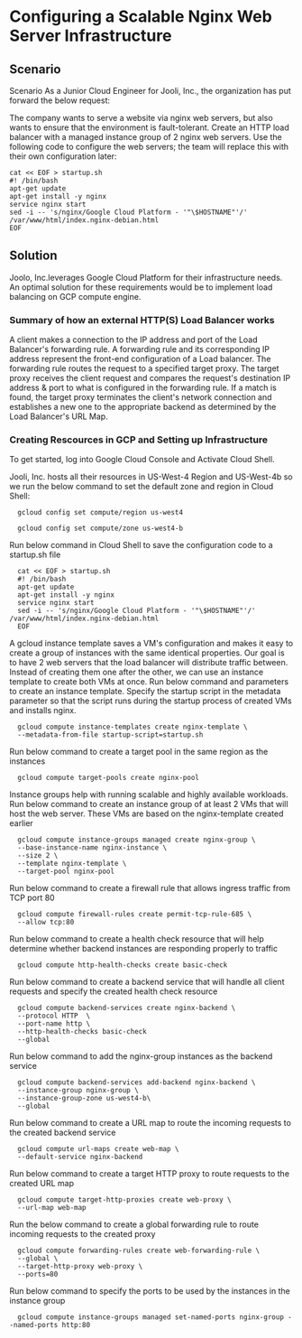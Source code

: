 # Configuring a Scalable Nginx Web Server Infrastructure

## Scenario
Scenario
As a Junior Cloud Engineer for Jooli, Inc., the organization has put forward the below request:

The company wants to serve a website via nginx web servers, but also wants to ensure that the environment is fault-tolerant. Create an HTTP load balancer with a managed instance group of 2 nginx web servers. Use the following code to configure the web servers; the team will replace this with their own configuration later:

    cat << EOF > startup.sh
    #! /bin/bash
    apt-get update
    apt-get install -y nginx
    service nginx start
    sed -i -- 's/nginx/Google Cloud Platform - '"\$HOSTNAME"'/' /var/www/html/index.nginx-debian.html
    EOF

## Solution
Joolo, Inc.leverages Google Cloud Platform for their infrastructure needs. An optimal solution for these requirements would be to implement load balancing on GCP compute engine.

### Summary of how an external HTTP(S) Load Balancer works
A client makes a connection to the IP address and port of the Load Balancer's forwarding rule. A forwarding rule and its corresponding IP address represent the front-end configuration of a Load balancer. The forwarding rule routes the request to a specified target proxy. 
The target proxy receives the client request and compares the request's destination IP address & port to what is configured in the forwarding rule. If a match is found, the target proxy terminates the client's network connection and establishes a new one  to the appropriate backend as determined by the Load Balancer's URL Map.

### Creating Rescources in GCP and Setting up Infrastructure
To get started, log into Google Cloud Console and Activate Cloud Shell.

Jooli, Inc. hosts all their resources in US-West-4 Region and US-West-4b so we run the below command to set the default zone and region in Cloud Shell:

      gcloud config set compute/region us-west4
      
      gcloud config set compute/zone us-west4-b

Run below command in Cloud Shell to save the configuration code to a startup.sh file

      cat << EOF > startup.sh
      #! /bin/bash
      apt-get update
      apt-get install -y nginx
      service nginx start
      sed -i -- 's/nginx/Google Cloud Platform - '"\$HOSTNAME"'/' /var/www/html/index.nginx-debian.html
      EOF

A gcloud instance template saves a VM's configuration and makes it easy to create a group of instances  with the same identical properties. Our goal is to have 2 web servers that the load balancer will distribute traffic between. Instead of creating them one after the other, we can use an instance template to create both VMs at once.
Run below command and parameters to create an instance template. Specify the startup script in the metadata parameter so that the script runs during the startup process of created VMs and installs nginx.

      gcloud compute instance-templates create nginx-template \
      --metadata-from-file startup-script=startup.sh

Run below command to create a target pool in the same region as the instances

      gcloud compute target-pools create nginx-pool

Instance groups help with running scalable and highly available workloads.
Run below command to create an instance group of at least 2 VMs that will host the web server. These VMs are based on the nginx-template created earlier

      gcloud compute instance-groups managed create nginx-group \
      --base-instance-name nginx-instance \
      --size 2 \
      --template nginx-template \
      --target-pool nginx-pool

Run below command to create a firewall rule that allows ingress traffic from TCP port 80
      
      gcloud compute firewall-rules create permit-tcp-rule-685 \
      --allow tcp:80

Run below command to create a health check resource that will help determine whether backend instances are responding properly to traffic

      gcloud compute http-health-checks create basic-check

Run below command to create a backend service that will handle all client requests and specify the created health check resource

      gcloud compute backend-services create nginx-backend \
      --protocol HTTP  \
      --port-name http \
      --http-health-checks basic-check 
      --global

Run below command to add the nginx-group instances as the backend service

      gcloud compute backend-services add-backend nginx-backend \
      --instance-group nginx-group \
      --instance-group-zone us-west4-b\
      --global

Run below command to create a URL map to route the incoming requests to the created backend service
      
      gcloud compute url-maps create web-map \
      --default-service nginx-backend

Run below command to create a target HTTP proxy to route requests to the created URL map

      gcloud compute target-http-proxies create web-proxy \
      --url-map web-map

Run the below command to create a global forwarding rule to route incoming requests to the created proxy

      gcloud compute forwarding-rules create web-forwarding-rule \
      --global \
      --target-http-proxy web-proxy \
      --ports=80

Run below command to specify the ports to be used by the instances in the instance group

      gcloud compute instance-groups managed set-named-ports nginx-group --named-ports http:80
 
